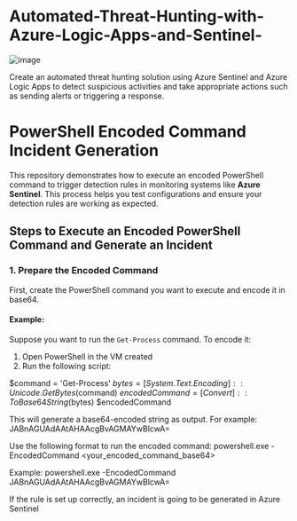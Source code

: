 # Automated-Threat-Hunting-with-Azure-Logic-Apps-and-Sentinel-

![image](https://github.com/user-attachments/assets/9353ecd1-5646-44a0-a036-acc854aeca23)


Create an automated threat hunting solution using Azure Sentinel and Azure Logic Apps to detect suspicious activities and take appropriate actions such as sending alerts or triggering a response.


# PowerShell Encoded Command Incident Generation

This repository demonstrates how to execute an encoded PowerShell command to trigger detection rules in monitoring systems like **Azure Sentinel**. This process helps you test configurations and ensure your detection rules are working as expected.

## Steps to Execute an Encoded PowerShell Command and Generate an Incident

### 1. Prepare the Encoded Command
First, create the PowerShell command you want to execute and encode it in base64.

#### Example:
Suppose you want to run the `Get-Process` command. To encode it:

1. Open PowerShell in the VM created
2. Run the following script:

$command = 'Get-Process'
$bytes = [System.Text.Encoding]::Unicode.GetBytes($command)
$encodedCommand = [Convert]::ToBase64String($bytes)
$encodedCommand

This will generate a base64-encoded string as output. For example:
JABnAGUAdAAtAHAAcgBvAGMAYwBlcwA=

Use the following format to run the encoded command:
powershell.exe -EncodedCommand <your_encoded_command_base64>

Example:
powershell.exe -EncodedCommand JABnAGUAdAAtAHAAcgBvAGMAYwBlcwA=


If the rule is set up correctly, an incident is going to be generated in Azure Sentinel









